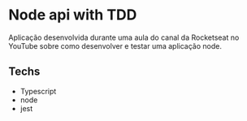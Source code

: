 # Node api with TDD

Aplicação desenvolvida durante uma aula do canal da Rocketseat no YouTube sobre como desenvolver e testar uma aplicação node.

## Techs

- Typescript
- node
- jest